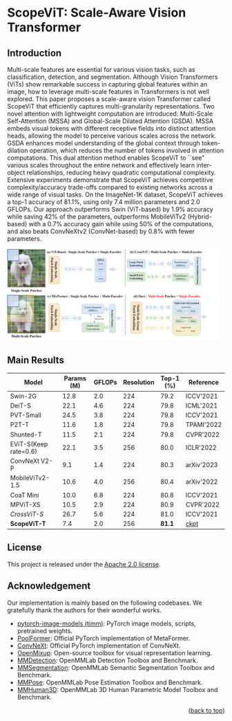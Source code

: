 # ScopeViT: Scale-Aware Vision Transformer

## Introduction
Multi-scale features are essential for various vision tasks, such as classification, detection, and segmentation. Although Vision Transformers (ViTs) show remarkable success in capturing global features within an image, how to leverage multi-scale features in Transformers is not well explored. This paper proposes a scale-aware vision Transformer called ScopeViT that efficiently captures multi-granularity representations. Two novel attention with lightweight computation are introduced: Multi-Scale Self-Attention (MSSA) and Global-Scale Dilated Attention (GSDA). MSSA embeds visual tokens with different receptive fields into distinct attention heads, allowing the model to perceive various scales across the network. GSDA enhances model understanding of the global context through token-dilation operation, which reduces the number of tokens involved in attention computations. This dual attention method enables ScopeViT to ``see" various scales throughout the entire network and effectively learn inter-object relationships, reducing heavy quadratic computational complexity. Extensive experiments demonstrate that ScopeViT achieves competitive complexity/accuracy trade-offs compared to existing networks across a wide range of visual tasks. On the ImageNet-1K dataset, ScopeViT achieves a top-1 accuracy of $81.1\%$, using only 7.4 million parameters and 2.0 GFLOPs. Our approach outperforms Swin (ViT-based) by $1.9\%$ accuracy while saving $42\%$ of the parameters, outperforms MobileViTv2 (Hybrid-based) with a $0.7\%$ accuracy gain while using $50\%$ of the computations, and also beats ConvNeXtv2 (ConvNet-based) by $0.8\%$ with fewer parameters.

![CoFi](./models/demo/ScopeViT.png)

## Main Results
| Model                              | Params (M) | GFLOPs | Resolution | Top-1 (%) | Reference |
|------------------------------------|------------|--------|------------|-----------|-----------|
| Swin-2G         | 12.8       | 2.0    | 224        | 79.2      | ICCV'2021    |
| DeiT-S   | 22.1       | 4.6    | 224        | 79.8      | ICML'2021    |
| PVT-Small   | 24.5       | 3.8    | 224        | 79.8      | ICCV'2021    |
| P2T-T             | 11.6       | 1.8    | 224        | 79.8      | TPAMI'2022   |
| Shunted-T    | 11.5       | 2.1    | 224        | 79.8      | CVPR'2022    |
| EViT-S(Keep rate=0.6) | 22.1 | 3.5 | 256      | 80.0      | ICLR'2022    |
| ConvNeXt V2-P | 9.1      | 1.4    | 224        | 80.3      | arXiv'2023   |
| MobileViTv2-1.5 | 10.6 | 4.0 | 256      | 80.4      | arXiv'2022   |
| CoaT Mini          | 10.0       | 6.8    | 224        | 80.8      | ICCV'2021    |
| MPViT-XS       | 10.5       | 2.9    | 224        | 80.9      | CVPR'2022    |
| *CrossViT-S* | 26.7     | 5.6    | 224        | 81.0      | ICCV'2021    |
| **ScopeViT-T** | 7.4        | 2.0    | 256        | **81.1**  |    [ckpt](https://github.com/xuesongnie/ScopeViT/releases/download/v1.0.0/scopevit_tiny.pth)    |

## License

This project is released under the [Apache 2.0 license](LICENSE).

## Acknowledgement

Our implementation is mainly based on the following codebases. We gratefully thank the authors for their wonderful works.

- [pytorch-image-models (timm)](https://github.com/rwightman/pytorch-image-models): PyTorch image models, scripts, pretrained weights.
- [PoolFormer](https://github.com/sail-sg/poolformer): Official PyTorch implementation of MetaFormer.
- [ConvNeXt](https://github.com/facebookresearch/ConvNeXt): Official PyTorch implementation of ConvNeXt.
- [OpenMixup](https://github.com/Westlake-AI/openmixup): Open-source toolbox for visual representation learning.
- [MMDetection](https://github.com/open-mmlab/mmdetection): OpenMMLab Detection Toolbox and Benchmark.
- [MMSegmentation](https://github.com/open-mmlab/mmsegmentation): OpenMMLab Semantic Segmentation Toolbox and Benchmark.
- [MMPose](https://github.com/open-mmlab/mmpose): OpenMMLab Pose Estimation Toolbox and Benchmark.
- [MMHuman3D](https://github.com/open-mmlab/mmhuman3d): OpenMMLab 3D Human Parametric Model Toolbox and Benchmark.


<p align="right">(<a href="#top">back to top</a>)</p>
